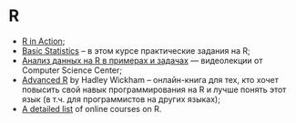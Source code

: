# R

* [R in Action](https://www.manning.com/books/r-in-action);
* [Basic Statistics](https://www.coursera.org/learn/basic-statistics) – в этом курсе практические задания на R;
* [Анализ данных на R в примерах и задачах](http://www.youtube.com/playlist?list=PLlb7e2G7aSpSSa_PlFEwnd6-3gzAa08_m) — видеолекции от Computer Science Center;
* [Advanced R](http://adv-r.had.co.nz) by Hadley Wickham – онлайн-книга для тех, кто хочет повысить свой навык программирования на R и лучше понять этот язык (в т.ч. для программистов на других языках);
* [A detailed list](http://bafflednerd.com/learn-r-online/) of online courses on R.
